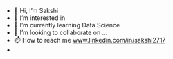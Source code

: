 - 👋 Hi, I’m Sakshi 
- 👀 I’m interested in 
- 🌱 I’m currently learning Data Science 
- 💞️ I’m looking to collaborate on ...
- 📫 How to reach me www.linkedin.com/in/sakshi2717
- 

<!---
sakshi27069/sakshi27069 is a ✨ special ✨ repository because its `README.md` (this file) appears on your GitHub profile.
You can click the Preview link to take a look at your changes.
--->
